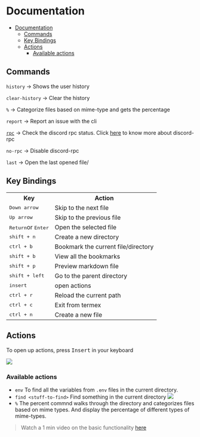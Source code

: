 # Documentation

- [Documentation](#documentation)
  - [Commands](#commands)
  - [Key Bindings](#key-bindings)
  - [Actions](#actions)
    - [Available actions](#available-actions)

## Commands

`history` -> Shows the user history

`clear-history` -> Clear the history

`%` -> Categorize files based on mime-type and gets the percentage

`report` -> Report an issue with the cli

[`rpc`](https://github.com/pranavbaburaj/termex/blob/main/docs/rpc.md) -> Check the discord rpc status. Click [here](https://github.com/pranavbaburaj/termex/blob/main/docs/rpc.md) to know more about discord-rpc

`no-rpc` -> Disable discord-rpc

`last` -> Open the last opened file/

## Key Bindings

<table style="width:100%">  
<tr>  
<th>Key</th>  
<th>Action
</tr>  
<tr>  
<td><kbd>Down arrow</kbd> </td>  
<td> Skip to the next file</td>   
</tr>  
<tr>  
<td><kbd>Up arrow </kbd></td>  
<td>Skip to the previous file</td>  
</tr>  
<tr>  
<td><kbd>Return</kbd>or <kbd>Enter</kbd></td>  
<td>Open the selected file</td>  
</tr>  <tr>  
<td><kbd>shift + n</kbd></td>  
<td>Create a new directory</td>  
</tr>  <tr>  
<td><kbd>ctrl + b </kbd></td>  
<td>Bookmark the current file/directory</td>  
</tr>  <tr>  
<td><kbd>shift + b </kbd></td>  
<td>View all the bookmarks</td>  
</tr>  <tr>  
<td><kbd>shift + p </kbd></td>  
<td>Preview markdown file</td>  
</tr>  <tr>  
<td><kbd>shift + left </kbd></td>  
<td>Go to the parent directory </td>  
</tr>  <tr>  
<td><kbd>insert</kbd></td>  
<td>open actions</td>  
</tr>  <tr>  
<td><kbd>ctrl + r </kbd></td>  
<td>Reload the current path</td>  
</tr>  <tr>  
<td><kbd>ctrl + c </kbd></td>  
<td>Exit from termex</td>  
</tr>  <tr>  
<td><kbd>ctrl + n </kbd></td>  
<td>Create a new file</td>  
</tr>  <tr> 
</table>

## Actions

To open up actions, press <kbd>Insert</kbd> in your keyboard

<img src="https://i.imgur.com/2gdCljh.png">

### Available actions

- `env`
  To find all the variables from `.env` files in the current directory.
- `find <stuff-to-find>`
  Find something in the current directory
  <img src="https://i.imgur.com/FoARHqY.gif">
- `%`
  The percent commnd walks through the directory and categorizes files based on mime types. And display the percentage of different types of mime-types.

> Watch a 1 min video on the basic functionality [here](https://www.youtube.com/watch?v=bOVCeqXbTSM)
